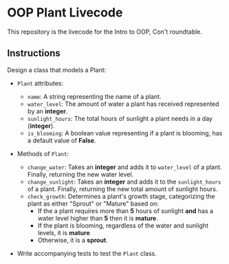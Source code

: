 # OOP Plant Livecode
This repository is the livecode for the Intro to OOP, Con't roundtable. 

## Instructions
Design a class that models a Plant:

- `Plant` attributes: 
  - `name`: A string representing the name of a plant.
  - `water_level`: The amount of water a plant has received represented by an **integer**.
  - `sunlight_hours`: The total hours of sunlight a plant needs in a day (**integer**).
  - `is_blooming`: A boolean value representing if a plant is blooming, has a default value of **False**.

- Methods of `Plant`:
  - `change_water`: Takes an **integer** and adds it to `water_level` of a plant. Finally, returning the new water level.
  - `change_sunlight`: Takes an **integer** and adds it to the `sunlight_hours` of a plant. Finally, returning the new total amount of sunlight hours.
  - `check_growth`: Determines a plant's growth stage, categorizing the plant as either "Sprout" or "Mature" based on: 
    - If the a plant requires more than **5** hours of sunlight **and** has a water level higher than **5** then it is **mature**.
    - If the plant is blooming, regardless of the water and sunlight levels, it is **mature**
    - Otherwise, it is a **sprout**. 

- Write accompanying tests to test the `Plant` class.
